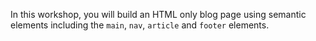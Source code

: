 In this workshop, you will build an HTML only blog page using semantic elements including the `main`, `nav`, `article` and `footer` elements.